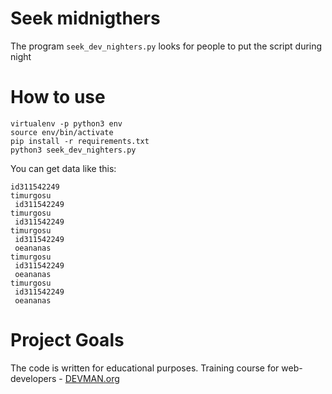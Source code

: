 # Seek midnigthers

The program ```seek_dev_nighters.py``` looks for people to put the script during night

# How to use
```
virtualenv -p python3 env
source env/bin/activate
pip install -r requirements.txt
python3 seek_dev_nighters.py
```

You can get data like this:
```
id311542249
timurgosu
 id311542249
timurgosu
 id311542249
timurgosu
 id311542249
 oeananas
timurgosu
 id311542249
 oeananas
timurgosu
 id311542249
 oeananas
```

# Project Goals

The code is written for educational purposes. Training course for web-developers - [DEVMAN.org](https://devman.org)

